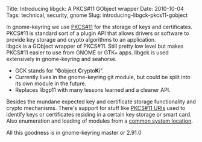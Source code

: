 Title: Introducing libgck: A PKCS#11 GObject wrapper
Date: 2010-10-04
Tags: technical, security, gnome
Slug: introducing-libgck-pkcs11-gobject

In gnome-keyring we use [PKCS#11][] for the storage of keys and
certificates. PKCS#11 is standard sort of a plugin API that allows
drivers or software to provide key storage and crypto algorithms to an
application.  
libgck is a GObject wrapper of PKCS#11. Still pretty low level but
makes PKCS#11 easier to use from GNOME or GTK+ apps. libgck is used
extensively in gnome-keyring and seahorse.  

-   GCK stands for "**G**object **C**rypto**K**i".
-   Currently lives in the gnome-keyring git module, but could be split
    into its own module in the future.
-   Replaces libgp11 with many lessons learned and a cleaner API.

Besides the mundane expected key and certificate storage functionality
and crypto mechanisms. There's support for stuff like [PKCS#11 URIs][]
used to identify keys or certificates residing in a certain key storage
or smart card. Also enumeration and loading of modules from a [common
system location][].  

All this goodness is in gnome-keyring master or 2.91.0

</p>

  [PKCS#11]: http://www.rsa.com/rsalabs/node.asp?id=2133
  [PKCS#11 URIs]: http://tools.ietf.org/html/draft-pechanec-pkcs11uri-02
  [common system location]: http://wiki.cacert.org/Pkcs11TaskForce
